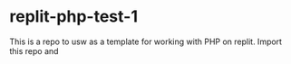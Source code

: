 # replit-php-test-1

This is a repo to usw as a template for working with PHP on replit. Import this repo and 
